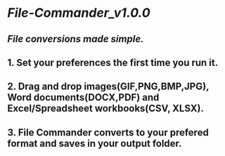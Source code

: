 # _File-Commander_v1.0.0_
## _File conversions made simple._ 
## 1. Set your preferences the first time you run it.
## 2. Drag and drop images(GIF,PNG,BMP,JPG), Word documents(DOCX,PDF) and Excel/Spreadsheet workbooks(CSV, XLSX).
## 3. File Commander converts to your prefered format and saves in your output folder. 



